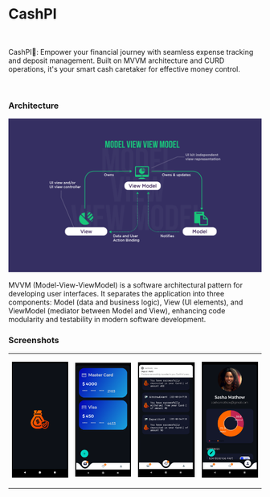 # CashPI

<br>

CashPI🚀: Empower your financial journey with seamless expense tracking and deposit management. Built on MVVM architecture and CURD operations, it's your smart cash caretaker for effective money control.

<br>

### Architecture

<p align="center">
	<img src="./assets/mvvm_architecture.png" alt="landing screen" height="auto">
</p>

MVVM (Model-View-ViewModel) is a software architectural pattern for developing user interfaces. It separates the application into three components: Model (data and business logic), View (UI elements), and ViewModel (mediator between Model and View), enhancing code modularity and testability in modern software development.

### Screenshots 

<table>

<tr>
<td>
<p align="center">
	<img src="./assets/landing_screenshot.png" alt="landing screen" height="auto">
</p>
</td>
<td>
<p align="center">
	<img src="./assets/wallet_home_screenshot.png" alt="homescreen" height="auto">
</p>
</td>
<td>
<p align="center">
	<img src="./assets/history_screenshot.png" alt="homescreen" height="auto">
</p>
</td>
<td>
<p align="center">
	<img src="./assets/profile_screenhot.png" alt="homescreen" height="auto">
</p>
</td>
</tr>
</table>
